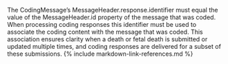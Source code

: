 
The CodingMessage’s MessageHeader.response.identifier must equal the value of the MessageHeader.id property of the message that was coded. When processing coding responses this identifier must be used to associate the coding content with the message that was coded. This association ensures clarity when a death or fetal death is submitted or updated multiple times, and coding responses are delivered for a subset of these submissions.
{% include markdown-link-references.md %}
